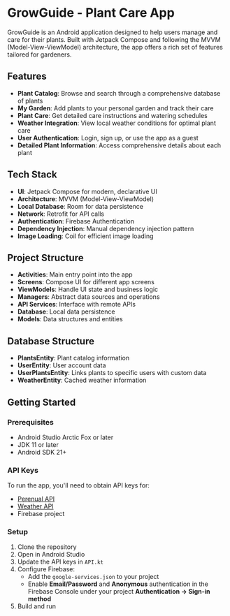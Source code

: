 # GrowGuide - Plant Care App

GrowGuide is an Android application designed to help users manage and care for their plants. Built with Jetpack Compose and following the MVVM (Model-View-ViewModel) architecture, the app offers a rich set of features tailored for gardeners.

## Features

- **Plant Catalog**: Browse and search through a comprehensive database of plants
- **My Garden**: Add plants to your personal garden and track their care
- **Plant Care**: Get detailed care instructions and watering schedules
- **Weather Integration**: View local weather conditions for optimal plant care
- **User Authentication**: Login, sign up, or use the app as a guest
- **Detailed Plant Information**: Access comprehensive details about each plant

## Tech Stack

- **UI**: Jetpack Compose for modern, declarative UI
- **Architecture**: MVVM (Model-View-ViewModel)
- **Local Database**: Room for data persistence
- **Network**: Retrofit for API calls
- **Authentication**: Firebase Authentication
- **Dependency Injection**: Manual dependency injection pattern
- **Image Loading**: Coil for efficient image loading

## Project Structure

- **Activities**: Main entry point into the app
- **Screens**: Compose UI for different app screens
- **ViewModels**: Handle UI state and business logic
- **Managers**: Abstract data sources and operations
- **API Services**: Interface with remote APIs
- **Database**: Local data persistence
- **Models**: Data structures and entities

## Database Structure

- **PlantsEntity**: Plant catalog information
- **UserEntity**: User account data
- **UserPlantsEntity**: Links plants to specific users with custom data
- **WeatherEntity**: Cached weather information

## Getting Started

### Prerequisites
- Android Studio Arctic Fox or later
- JDK 11 or later
- Android SDK 21+

### API Keys
To run the app, you'll need to obtain API keys for:
- [Perenual API](https://perenual.com/docs/api)
- [Weather API](https://www.weatherapi.com/)
- Firebase project

### Setup
1. Clone the repository
2. Open in Android Studio
3. Update the API keys in `API.kt`
4. Configure Firebase:
    - Add the `google-services.json` to your project 
    - Enable **Email/Password** and **Anonymous** authentication in the Firebase Console under your project **Authentication → Sign-in method**
5. Build and run